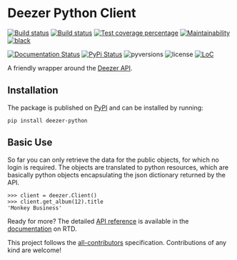 Deezer Python Client
====================

[![Build status](https://img.shields.io/travis/browniebroke/deezer-python.svg?style=flat-square&logo=travis)](https://travis-ci.org/browniebroke/deezer-python)
[![Build status](https://img.shields.io/appveyor/ci/browniebroke/deezer-python.svg?logo=appveyor&style=flat-square)](https://ci.appveyor.com/project/browniebroke/deezer-python)
[![Test coverage percentage](https://img.shields.io/codecov/c/github/browniebroke/deezer-python.svg?logo=codecov&style=flat-square)](https://codecov.io/gh/browniebroke/deezer-python)
[![Maintainability](https://api.codeclimate.com/v1/badges/bfbf562a06742972c694/maintainability)](https://codeclimate.com/github/browniebroke/deezer-python/maintainability)
[![black](https://img.shields.io/badge/code%20style-black-000000.svg)](https://github.com/ambv/black)

[![Documentation Status](https://img.shields.io/readthedocs/deezer-python.svg?logo=read-the-docs&style=flat-square)](https://deezer-python.readthedocs.io)
[![PyPi Status](https://img.shields.io/pypi/v/deezer-python.svg?logo=python&logoColor=fff&style=flat-square)](https://pypi.org/project/deezer-python/)
![pyversions](https://img.shields.io/pypi/pyversions/deezer-python.svg?style=flat-square)
![license](https://img.shields.io/pypi/l/deezer-python.svg?style=flat-square)
[![LoC](https://tokei.rs/b1/github/browniebroke/deezer-python/)](https://github.com/browniebroke/deezer-python)

A friendly wrapper around the [Deezer
API](http://developers.deezer.com/api).

Installation
------------

The package is published on
[PyPI](https://pypi.org/project/deezer-python/) and can be installed by
running:

    pip install deezer-python

Basic Use
---------

So far you can only retrieve the data for the public objects, for which
no login is required. The objects are translated to python resources,
which are basically python objects encapsulating the json dictionary
returned by the API.

``` {.python}
>>> client = deezer.Client()
>>> client.get_album(12).title
'Monkey Business'
```

Ready for more? The detailed [API
reference](https://deezer-python.readthedocs.io/api_reference/toc.html)
is available in the
[documentation](http://deezer-python.readthedocs.io/) on RTD.

<!-- ALL-CONTRIBUTORS-LIST:START - Do not remove or modify this section -->
<!-- ALL-CONTRIBUTORS-LIST:END -->

This project follows the [all-contributors](https://allcontributors.org) specification.
Contributions of any kind are welcome!
